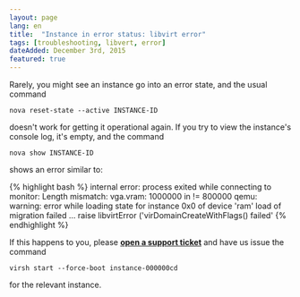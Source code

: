 ```yaml
---
layout: page
lang: en
title:  "Instance in error status: libvirt error"
tags: [troubleshooting, libvert, error]
dateAdded: December 3rd, 2015
featured: true
---
```


Rarely, you might see an instance go into an error state, and the usual command

`nova reset-state --active INSTANCE-ID`

doesn't work for getting it operational again.  If you try to view the instance's console log, it's empty, and the command

`nova show INSTANCE-ID`

shows an error similar to:

{% highlight bash %}
internal error: process exited while connecting to monitor:
Length mismatch: vga.vram: 1000000 in != 800000 qemu:
warning: error while loading state for instance 0x0 of device 'ram' load of migration failed ...
raise libvirtError (\'virDomainCreateWithFlags() failed\'
{% endhighlight %}

If this happens to you, please [**open a support ticket**](http://support.bluebox.net) and have us issue the command

`virsh start --force-boot instance-000000cd`

for the relevant instance.
